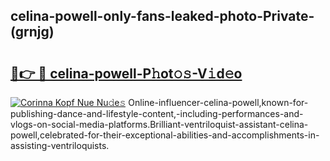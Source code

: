 ## celina-powell-only-fans​-leaked-photo​-Private-(grnjg)


# <h2><a href="https://mediaupload.pro?title=celina-powell&ref=git">🔗👉 🔴 celina-powell-P𝚑ot𝚘𝚜-V𝚒d𝚎o</a></h2>

[![Corinna Kopf Nue Nu𝚍e𝚜](https://i.imgur.com/0qMVB7G.gif)](https://mediaupload.pro?title=celina-powell&ref=git)
Online-influencer-celina-powell,known-for-publishing-dance-and-lifestyle-content,-including-performances-and-vlogs-on-social-media-platforms.Brilliant-ventriloquist-assistant-celina-powell,celebrated-for-their-exceptional-abilities-and-accomplishments-in-assisting-ventriloquists.  